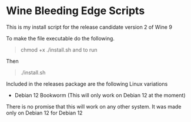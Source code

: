 # Wine Bleeding Edge Scripts
This is my  install script for the release candidate version 2 of Wine 9 

To make the file executable do the following. 
> chmod +x ./install.sh and to run 

Then
> ./install.sh


Included in the releases package are the following Linux variations

+ Debian 12 Bookworm (This will only work on Debian 12 at the moment)

There is no promise that this will work on any other system. It was made only on Debian 12 for Debian 12
